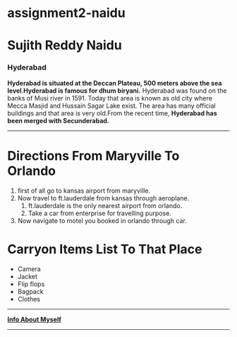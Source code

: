 # assignment2-naidu

# Sujith Reddy Naidu

### Hyderabad

**Hyderabad is situated at the Deccan Plateau, 500 meters above the sea level**.**Hyderabad is famous for dhum biryani.**
Hyderabad was found on the banks of Musi river in 1591. Today that area is known as old city where Mecca Masjid and Hussain Sagar Lake exist. The area has many official buildings and that area is very old.From the recent time, **Hyderabad has been merged with Secunderabad.**

---

# Directions From Maryville To Orlando

1. first of all  go to kansas airport from maryville.
2. Now travel to ft.lauderdale from kansas through aeroplane.
    1. ft.lauderdale is the only nearest airport from orlando.
    2. Take a car from enterprise for travelling purpose. 
3. Now navigate to motel you booked in orlando through car.

# Carryon Items List To That Place

* Camera
* Jacket
* Flip flops
* Bagpack
* Clothes
---

**[Info About Myself](AboutMe.md)**

---

